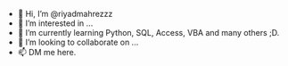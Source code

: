 - 👋 Hi, I’m @riyadmahrezzz
- 👀 I’m interested in ...
- 🌱 I’m currently learning Python, SQL, Access, VBA and many others ;D.
- 💞️ I’m looking to collaborate on ...
- 📫 DM me here.

<!---
riyadmahrezzz/riyadmahrezzz is a ✨ special ✨ repository because its `README.md` (this file) appears on your GitHub profile.
You can click the Preview link to take a look at your changes.
--->
